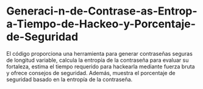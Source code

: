 # Generaci-n-de-Contrase-as-Entrop-a-Tiempo-de-Hackeo-y-Porcentaje-de-Seguridad
El código proporciona una herramienta para generar contraseñas seguras de longitud variable, calcula la entropía de la contraseña para evaluar su fortaleza, estima el tiempo requerido para hackearla mediante fuerza bruta y ofrece consejos de seguridad. Además, muestra el porcentaje de seguridad basado en la entropía de la contraseña.
